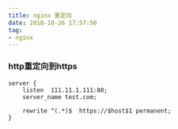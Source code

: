 ```yaml
---
title: nginx 重定向
date: 2018-10-26 17:57:50
tag:
- nginx
---
```


### http重定向到https
```
server {  
    listen  111.11.1.111:80;  
    server_name test.com;  
      
    rewrite ^(.*)$  https://$host$1 permanent;  
} 
```
